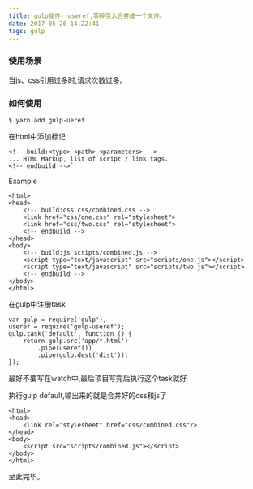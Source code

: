 ```yaml
---
title: gulp插件--useref,零碎引入合并成一个文件。
date: 2017-05-26 14:22:41
tags: gulp
---
```

### 使用场景</br>
当js、css引用过多时,请求次数过多。</br>
### 如何使用 </br>

    $ yarn add gulp-ueref
在html中添加标记

    <!-- build:<type> <path> <parameters> -->
    ... HTML Markup, list of script / link tags.
    <!-- endbuild -->`
Example

    <html>
    <head>
        <!-- build:css css/combined.css -->
        <link href="css/one.css" rel="stylesheet">
        <link href="css/two.css" rel="stylesheet">
        <!-- endbuild -->
    </head>
    <body>
        <!-- build:js scripts/combined.js -->
        <script type="text/javascript" src="scripts/one.js"></script> 
        <script type="text/javascript" src="scripts/two.js"></script> 
        <!-- endbuild -->
    </body>
    </html>
在gulp中注册task

    var gulp = require('gulp'),
    useref = require('gulp-useref');
    gulp.task('default', function () {
        return gulp.src('app/*.html')
            .pipe(useref())
            .pipe(gulp.dest('dist'));
    });
最好不要写在watch中,最后项目写完后执行这个task就好

执行gulp default,输出来的就是合并好的css和js了

    <html>
    <head>
        <link rel="stylesheet" href="css/combined.css"/>
    </head>
    <body>
        <script src="scripts/combined.js"></script> 
    </body>
    </html>
至此完毕。